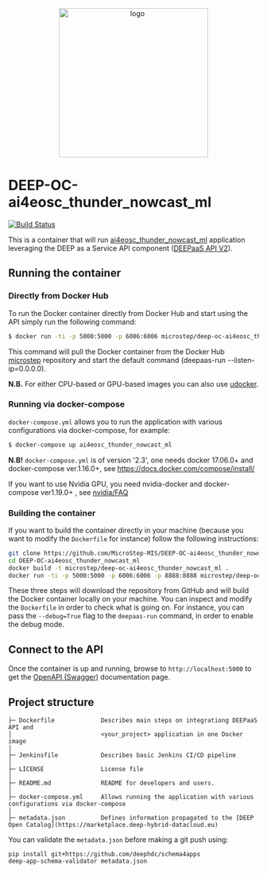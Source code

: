 <div align="center">
<img src="https://marketplace.deep-hybrid-datacloud.eu/images/logo-deep.png" alt="logo" width="300"/>
</div>

# DEEP-OC-ai4eosc_thunder_nowcast_ml
[![Build Status](https://jenkins.indigo-datacloud.eu/buildStatus/icon?job=Pipeline-as-code/DEEP-OC-org/DEEP-OC-ai4eosc_thunder_nowcast_ml/master)](https://jenkins.indigo-datacloud.eu/job/Pipeline-as-code/job/DEEP-OC-org/job/DEEP-OC-ai4eosc_thunder_nowcast_ml/job/master)

This is a container that will run [ai4eosc_thunder_nowcast_ml](https://github.com/MicroStep-MIS/ai4eosc_thunder_nowcast_ml) application leveraging the DEEP as a Service API component ([DEEPaaS API V2](https://github.com/indigo-dc/DEEPaaS)).

    
## Running the container

### Directly from Docker Hub
To run the Docker container directly from Docker Hub and start using the API
simply run the following command:

```bash
$ docker run -ti -p 5000:5000 -p 6006:6006 microstep/deep-oc-ai4eosc_thunder_nowcast_ml
```

This command will pull the Docker container from the Docker Hub [microstep](https://hub.docker.com/u/microstep/) repository and start the default command (deepaas-run --listen-ip=0.0.0.0).

**N.B.** For either CPU-based or GPU-based images you can also use [udocker](https://github.com/indigo-dc/udocker).


### Running via docker-compose
`docker-compose.yml` allows you to run the application with various configurations via docker-compose, for example:

```bash
$ docker-compose up ai4eosc_thunder_nowcast_ml
```

**N.B!** `docker-compose.yml` is of version '2.3', one needs docker 17.06.0+ and docker-compose ver.1.16.0+, see https://docs.docker.com/compose/install/

If you want to use Nvidia GPU, you need nvidia-docker and docker-compose ver1.19.0+ , see [nvidia/FAQ](https://github.com/NVIDIA/nvidia-docker/wiki/Frequently-Asked-Questions#do-you-support-docker-compose)


### Building the container
If you want to build the container directly in your machine (because you want to modify the `Dockerfile` for instance) follow the following instructions:
```bash
git clone https://github.com/MicroStep-MIS/DEEP-OC-ai4eosc_thunder_nowcast_ml
cd DEEP-OC-ai4eosc_thunder_nowcast_ml
docker build -t microstep/deep-oc-ai4eosc_thunder_nowcast_ml .
docker run -ti -p 5000:5000 -p 6006:6006 -p 8888:8888 microstep/deep-oc-ai4eosc_thunder_nowcast_ml
```

These three steps will download the repository from GitHub and will build the Docker container locally on your machine. You can inspect and modify the `Dockerfile` in order to check what is going on. For instance, you can pass the `--debug=True` flag to the `deepaas-run` command, in order to enable the debug mode.

## Connect to the API
Once the container is up and running, browse to `http://localhost:5000` to get
the [OpenAPI (Swagger)](https://www.openapis.org/) documentation page.


## Project structure
```
├─ Dockerfile             Describes main steps on integrationg DEEPaaS API and
│                         <your_project> application in one Docker image
│
├─ Jenkinsfile            Describes basic Jenkins CI/CD pipeline
│
├─ LICENSE                License file
│
├─ README.md              README for developers and users.
│
├─ docker-compose.yml     Allows running the application with various configurations via docker-compose
│
├─ metadata.json          Defines information propagated to the [DEEP Open Catalog](https://marketplace.deep-hybrid-datacloud.eu)
```

You can validate the `metadata.json` before making a git push using:
```shell
pip install git+https://github.com/deephdc/schema4apps
deep-app-schema-validator metadata.json
```
